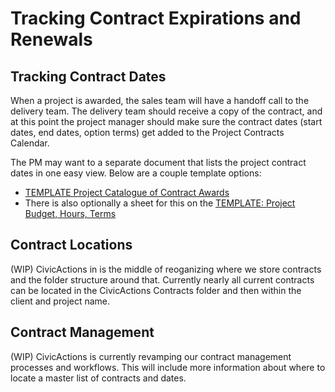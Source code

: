 # Tracking Contract Expirations and Renewals

## Tracking Contract Dates

When a project is awarded, the sales team will have a handoff call to the delivery team. The delivery team should receive a copy of the contract, and at this point the project manager should make sure the contract dates (start dates, end dates, option terms) get added to the Project Contracts Calendar.

The PM may want to a separate document that lists the project contract dates in one easy view. Below are a couple template options:

*   [TEMPLATE Project Catalogue of Contract Awards](https://docs.google.com/spreadsheets/d/1Ur6yFfqBnF0L2BXw9tM0j9wC5uiFLqdW2v-_3BR2-gg/edit#gid=0)
*   There is also optionally a sheet for this on the [TEMPLATE: Project Budget, Hours, Terms](https://docs.google.com/spreadsheets/d/1fCFzC_7dLe6diXWK8_yzW91svJFGnYbwEMLAPI-tDeU/edit#gid=1956976072)

## Contract Locations

(WIP) CivicActions in is the middle of reoganizing where we store contracts and the folder structure around that. Currently nearly all current contracts can be located in the CivicActions Contracts folder and then within the client and project name.

## Contract Management

(WIP) CivicActions is currently revamping our contract management processes and workflows. This will include more information about where to locate a master list of contracts and dates.
